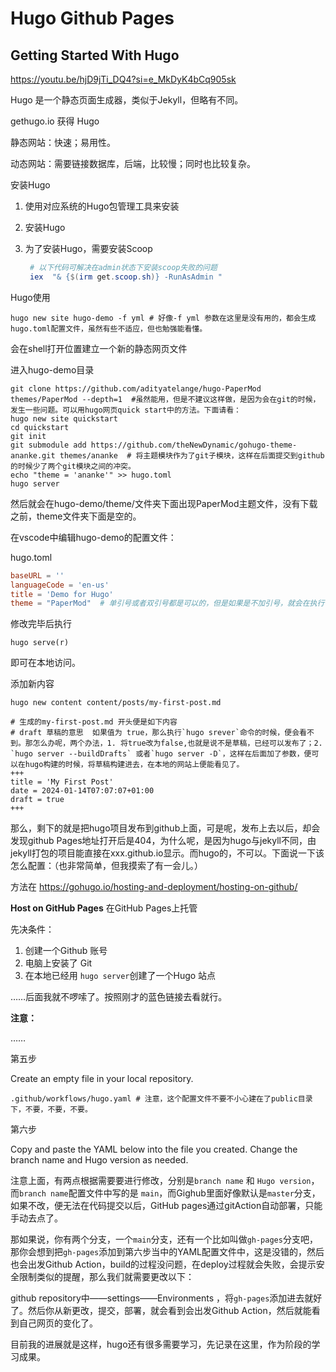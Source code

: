 # Hugo Github Pages 

## Getting Started With Hugo

https://youtu.be/hjD9jTi_DQ4?si=e_MkDyK4bCq905sk

Hugo 是一个静态页面生成器，类似于Jekyll，但略有不同。

gethugo.io  获得 Hugo

静态网站：快速；易用性。

动态网站：需要链接数据库，后端，比较慢；同时也比较复杂。

安装Hugo

1. 使用对应系统的Hugo包管理工具来安装

2. 安装Hugo

3. 为了安装Hugo，需要安装Scoop

   ```powershell
    # 以下代码可解决在admin状态下安装scoop失败的问题
    iex  "& {$(irm get.scoop.sh)} -RunAsAdmin "
   ```

Hugo使用

```shell
hugo new site hugo-demo -f yml # 好像-f yml 参数在这里是没有用的，都会生成hugo.toml配置文件，虽然有些不适应，但也勉强能看懂。
```

会在shell打开位置建立一个新的静态网页文件

进入hugo-demo目录

```shell
git clone https://github.com/adityatelange/hugo-PaperMod themes/PaperMod --depth=1  #虽然能用，但是不建议这样做，是因为会在git的时候，发生一些问题。可以用hugo网页quick start中的方法。下面请看：
hugo new site quickstart
cd quickstart
git init
git submodule add https://github.com/theNewDynamic/gohugo-theme-ananke.git themes/ananke  # 将主题模块作为了git子模块，这样在后面提交到github的时候少了两个git模块之间的冲突。
echo "theme = 'ananke'" >> hugo.toml
hugo server
```

然后就会在hugo-demo/theme/文件夹下面出现PaperMod主题文件，没有下载之前，theme文件夹下面是空的。

在vscode中编辑hugo-demo的配置文件：

hugo.toml

```toml
baseURL = ''
languageCode = 'en-us'
title = 'Demo for Hugo'
theme = "PaperMod"  # 单引号或者双引号都是可以的，但是如果是不加引号，就会在执行 hugo serve 命令的时候报错，显示无法load 配置文件
```

修改完毕后执行

```shell
hugo serve(r) 
```

即可在本地访问。

添加新内容

```shell
hugo new content content/posts/my-first-post.md

# 生成的my-first-post.md 开头便是如下内容
# draft 草稿的意思  如果值为 true，那么执行`hugo srever`命令的时候，便会看不到。那怎么办呢，两个办法，1. 将true改为false,也就是说不是草稿，已经可以发布了；2. `hugo server --buildDrafts` 或者`hugo server -D`，这样在后面加了参数，便可以在hugo构建的时候，将草稿构建进去，在本地的网站上便能看见了。
+++
title = 'My First Post'
date = 2024-01-14T07:07:07+01:00
draft = true
+++
```

那么，剩下的就是把hugo项目发布到github上面，可是呢，发布上去以后，却会发现github Pages地址打开后是404，为什么呢，是因为hugo与jekyll不同，由jekyll打包的项目能直接在xxx.github.io显示。而hugo的，不可以。下面说一下该怎么配置：（也非常简单，但我摸索了有一会儿。）

方法在 https://gohugo.io/hosting-and-deployment/hosting-on-github/

**Host on GitHub Pages**  在GitHub Pages上托管

先决条件：

1. 创建一个Github 账号
2. 电脑上安装了 Git
3. 在本地已经用 `hugo server`创建了一个Hugo 站点

……后面我就不啰嗦了。按照刚才的蓝色链接去看就行。

**注意：**

……

第五步

Create an empty file in your local repository.

```shell
.github/workflows/hugo.yaml # 注意，这个配置文件不要不小心建在了public目录下，不要，不要，不要。
```

第六步

Copy and paste the YAML below into the file you created. Change the branch name and Hugo version as needed.

注意上面，有两点根据需要要进行修改，分别是`branch name` 和 `Hugo version`，而`branch name`配置文件中写的是 `main`，而Gighub里面好像默认是`master`分支，如果不改，便无法在代码提交以后，GitHub pages通过gitAction自动部署，只能手动去点了。

那如果说，你有两个分支，一个`main`分支，还有一个比如叫做`gh-pages`分支吧，那你会想到把`gh-pages`添加到第六步当中的YAML配置文件中，这是没错的，然后也会出发Github Action，build的过程没问题，在deploy过程就会失败，会提示安全限制类似的提醒，那么我们就需要更改以下：

github repository中——settings——Environments ，将`gh-pages`添加进去就好了。然后你从新更改，提交，部署，就会看到会出发Github Action，然后就能看到自己网页的变化了。

目前我的进展就是这样，hugo还有很多需要学习，先记录在这里，作为阶段的学习成果。





